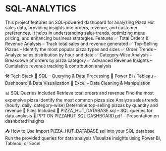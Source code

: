 # SQL-ANALYTICS
This project features an SQL-powered dashboard for analyzing Pizza Hut sales data, providing insights into orders, revenue, and customer preferences. It helps in understanding sales trends, optimizing menu pricing, and enhancing business strategies.
Features
✅ Total Orders & Revenue Analysis – Track total sales and revenue generated
✅ Top-Selling Pizzas – Identify the most popular pizza types and sizes
✅ Order Trends – Analyze sales distribution by hour and date
✅ Category-Wise Analysis – Breakdown of orders by pizza category
✅ Advanced Revenue Insights – Cumulative revenue tracking & contribution analysis

🛠️ Tech Stack
🔹 SQL – Querying & Data Processing
🔹 Power BI / Tableau – Dashboard & Data Visualization
🔹 Excel – Data Cleaning & Manipulation

📊 SQL Queries Included
Retrieve total orders and revenue
Find the most expensive pizza
Identify the most common pizza size
Analyze sales trends (hourly, daily, category-wise)
Determine top-selling pizzas by quantity and revenue
📂 Files Included
📌 PIZZA_HUT_DATABASE.sql – SQL queries for data analysis
📌 PPT ON PIZZAHUT SQL DASHBOARD.pdf – Presentation on dashboard insights

📥 How to Use
Import PIZZA_HUT_DATABASE.sql into your SQL database
Run the provided queries for data analysis
Visualize insights using Power BI, Tableau, or Excel
